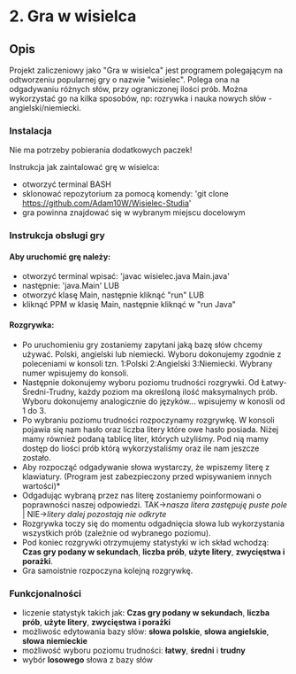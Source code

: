 # 2. Gra w wisielca
## Opis

Projekt zaliczeniowy jako "Gra w wisielca" jest programem polegającym na odtworzeniu popularnej gry o nazwie "wisielec". Polega ona na odgadywaniu różnych słów, przy ograniczonej ilości prób. Można wykorzystać go na kilka sposobów, np: rozrywka i nauka nowych słów - angielski/niemiecki.


### Instalacja

Nie ma potrzeby pobierania dodatkowych paczek!

Instrukcja jak zaintalować grę w wisielca:
- otworzyć terminal BASH
- sklonować repozytorium za pomocą komendy: 'git clone https://github.com/Adam10W/Wisielec-Studia'
- gra powinna znajdować się w wybranym miejscu docelowym


### Instrukcja obsługi gry

#### Aby uruchomić grę należy:
- otworzyć terminal wpisać: 'javac wisielec.java Main.java'
- następnie: 'java.Main'
LUB
- otworzyć klasę Main, następnie kliknąć "run"
LUB
- kliknąć PPM w klasię Main, następnie kliknąć w "run Java"

#### Rozgrywka:
- Po uruchomieniu gry zostaniemy zapytani jaką bazę słów chcemy używać. Polski, angielski lub niemiecki. Wyboru dokonujemy zgodnie z poleceniami w konsoli tzn. 1:Polski 2:Angielski 3:Niemiecki. Wybrany numer wpisujemy do konsoli.
- Następnie dokonujemy wyboru poziomu trudności rozgrywki. Od Łatwy-Średni-Trudny, każdy poziom ma określoną ilość maksymalnych prób. Wyboru dokonujemy analogicznie do języków... wpisujemy w konosli od 1 do 3.
- Po wybraniu poziomu trudności rozpoczynamy rozgrywkę. W konsoli pojawia się nam hasło oraz liczba litery które owe hasło posiada. Niżej mamy również podaną tablicę liter, których użyliśmy. Pod nią mamy dostęp do liości prób którą wykorzystaliśmy oraz ile nam jeszcze zostało.
- Aby rozpocząć odgadywanie słowa wystarczy, że wpiszemy literę z klawiatury. (Program jest zabezpieczony przed wpisywaniem innych wartości)* 
- Odgadując wybraną przez nas literę zostaniemy poinformowani o poprawności naszej odpowiedzi. TAK->*nasza litera zastępuję puste pole* | NIE->*litery dalej pozostają nie odkryte*
- Rozgrywka toczy się do momentu odgadnięcia słowa lub wykorzystania wszystkich prób (zależnie od wybranego poziomu).
- Pod koniec rozgrywki otrzymujemy statystyki w ich skład wchodzą: **Czas gry podany w sekundach**, **liczba prób**, **użyte litery**, **zwycięstwa i porażki**.
- Gra samoistnie rozpoczyna kolejną rozgrywkę.


### Funkcjonalności

- liczenie statystyk takich jak: **Czas gry podany w sekundach**, **liczba prób**, **użyte litery**, **zwycięstwa i porażki**
- możliwośc edytowania bazy słów: **słowa polskie**, **słowa angielskie**, **słowa niemieckie**
- możliwość wyboru poziomu trudności: **łatwy**, **średni** i **trudny**
- wybór **losowego** słowa z bazy słów